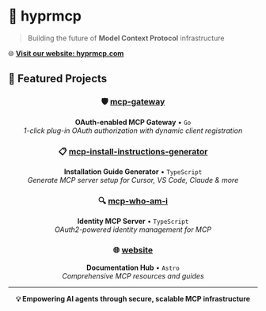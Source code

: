 # 🚀 hyprmcp

> Building the future of **Model Context Protocol** infrastructure

🌐 **[Visit our website: hyprmcp.com](https://hyprmcp.com)**

## 🌟 Featured Projects

<div align="center">

### 🛡️ [mcp-gateway](https://github.com/hyprmcp/mcp-gateway)
**OAuth-enabled MCP Gateway** • `Go`  
*1-click plug-in OAuth authorization with dynamic client registration*

### 📋 [mcp-install-instructions-generator](https://github.com/hyprmcp/mcp-install-instructions-generator) 
**Installation Guide Generator** • `TypeScript`  
*Generate MCP server setup for Cursor, VS Code, Claude & more*

### 🔍 [mcp-who-am-i](https://github.com/hyprmcp/mcp-who-am-i)
**Identity MCP Server** • `TypeScript`  
*OAuth2-powered identity management for MCP*

### 🌐 [website](https://github.com/hyprmcp/website)
**Documentation Hub** • `Astro`  
*Comprehensive MCP resources and guides*

</div>

---

<div align="center">

**💡 Empowering AI agents through secure, scalable MCP infrastructure**

</div>